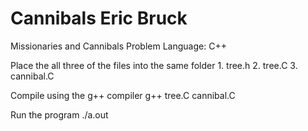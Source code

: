 Cannibals
Eric Bruck
=========

Missionaries and Cannibals Problem
Language: C++

Place the all three of the files into the same folder
	1. tree.h
	2. tree.C
	3. cannibal.C

Compile using the g++ compiler
	g++ tree.C cannibal.C
	
Run the program
	./a.out